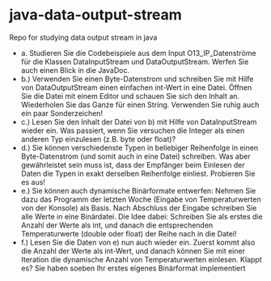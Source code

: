 # java-data-output-stream
Repo for studying data output stream in java

- a. Studieren Sie die Codebeispiele aus dem Input O13_IP_Datenströme für die Klassen DataInputStream und DataOutputStream. Werfen Sie auch einen Blick in die JavaDoc. 
- b.) Verwenden Sie einen Byte-Datenstrom und schreiben Sie mit Hilfe von DataOutputStream einen einfachen int-Wert in eine Datei. Öffnen Sie die Datei mit einem Editor und schauen Sie sich den Inhalt an. Wiederholen Sie das Ganze für einen String. Verwenden Sie ruhig auch ein paar Sonderzeichen! 
- c.) Lesen Sie den Inhalt der Datei von b) mit Hilfe von DataInputStream wieder ein. Was passiert, wenn Sie versuchen die Integer als einen anderen Typ einzulesen (z.B. byte oder float)? 
- d.) Sie können verschiedenste Typen in beliebiger Reihenfolge in einen Byte-Datenstrom (und somit auch in eine Datei) schreiben. Was aber gewährleistet sein muss ist, dass der Empfänger beim Einlesen der Daten die Typen in exakt derselben Reihenfolge einliest. Probieren Sie es aus! 
- e.) Sie können auch dynamische Binärformate entwerfen: Nehmen Sie dazu das Programm der letzten Woche (Eingabe von Temperaturwerten von der Konsole) als Basis. Nach Abschluss der Eingabe schreiben Sie alle Werte in eine Binärdatei. Die Idee dabei: Schreiben Sie als erstes die Anzahl der Werte als int, und danach die entsprechenden Temperaturwerte (double oder float) der Reihe nach in die Datei! 
- f.) Lesen Sie die Daten von e) nun auch wieder ein. Zuerst kommt also die Anzahl der Werte als int-Wert, und danach können Sie mit einer Iteration die dynamische Anzahl von Temperaturwerten einlesen. Klappt es? Sie haben soeben Ihr erstes eigenes Binärformat implementiert
